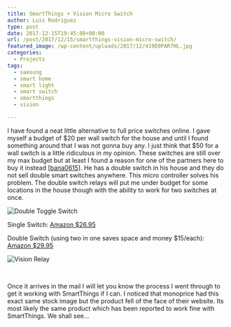 ```yaml
---
title: SmartThings + Vision Micro Switch
author: Luis Rodriguez
type: post
date: 2017-12-15T19:45:08+00:00
url: /post/2017/12/15/smartthings-vision-micro-switch/
featured_image: /wp-content/uploads/2017/12/419E0PAR7HL.jpg
categories:
  - Projects
tags:
  - samsung
  - smart home
  - smart light
  - smart switch
  - smartthings
  - vision

---
```

I have found a neat little alternative to full price switches online. I gave myself a budget of $20 per wall switch for the house and until I found something around that I was not gonna buy any. I just think that $50 for a wall switch is a little ridiculous in my opinion. These switches are still over my max budget but at least I found a reason for one of the partners here to buy it instead [[bana0615][1]]. He has a double switch in his house and they do not sell double smart switches anywhere. This micro controller solves his problem. The double switch relays will put me under budget for some locations in the house though with the ability to work for two switches at once.

![Double Toggle Switch](/uploads/2017/12/419E0PAR7HL.jpg)

<!--more-->

Single Switch: [Amazon $26.95][3]

Double Switch (using two in one saves space and money $15/each): [Amazon $29.95][4]

![Vision Relay](/uploads/2017/12/41vrEw9HFL.jpg)

&nbsp;

Once it arrives in the mail I will let you know the process I went through to get it working with SmartThings if I can. I noticed that monoprice had this exact same stock image but the product fell of the face of their website. Its most likely the same product which has been reported to work fine with SmartThings. We shall see&#8230;

&nbsp;

 [1]: https://blog.silocitylabs.com/post/author/bana0615/
 [2]: /uploads/2017/12/419E0PAR7HL.jpg
 [3]: https://www.amazon.com/Vision-Z-Wave-Micro-Switch-1-pack/dp/B01GQX1GFC/
 [4]: https://www.amazon.com/Vision-Z-Wave-Micro-Switch-relay/dp/B00R883YKU/
 [5]: /uploads/2017/12/41vrEw9HFL.jpg
